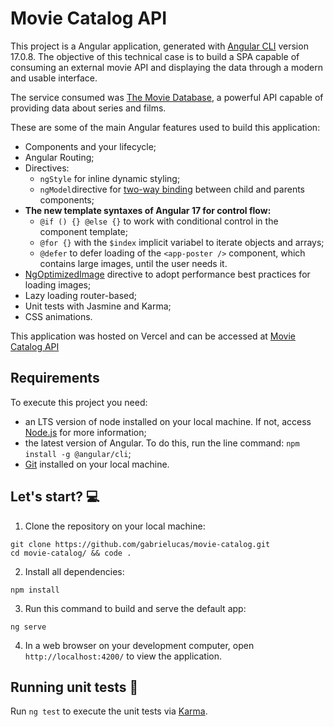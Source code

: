 # Movie Catalog API

This project is a Angular application, generated with [Angular CLI](https://github.com/angular/angular-cli) version 17.0.8. The objective of this technical case is to build a SPA capable of consuming an external movie API and displaying the data through a modern and usable interface.

The service consumed was [The Movie Database](https://developer.themoviedb.org/docs/getting-started), a powerful API capable of providing data about series and films.

These are some of the main Angular features used to build this application:
- Components and your lifecycle;
- Angular Routing;
- Directives:
  - ```ngStyle``` for inline dynamic styling;
  - ```ngModel```directive for [two-way binding](https://angular.io/guide/two-way-binding) between child and parents components;
- **The new template syntaxes of Angular 17 for control flow:**
  - ```@if () {} @else {}``` to work with conditional control in the component template;
  - ```@for {}``` with the ```$index``` implicit variabel to iterate objects and arrays;
  - ```@defer``` to defer loading of the ```<app-poster />``` component, which contains large images, until the user needs it.
- [NgOptimizedImage](https://angular.io/guide/image-directive) directive to adopt performance best practices for loading images;
- Lazy loading router-based;
- Unit tests with Jasmine and Karma;
- CSS animations.

This application was hosted on Vercel and can be accessed at [Movie Catalog API](https://movie-catalog-by-lucas-viana.vercel.app/)

## Requirements

To execute this project you need:
- an LTS version of node installed on your local machine. If not, access [Node.js](https://nodejs.org/en/download/) for more information;
- the latest version of Angular. To do this, run the line command:
  ```npm install -g @angular/cli```;
- [Git](https://www.git-scm.com/downloads) installed on your local machine.

## Let's start? :computer:

1. Clone the repository on your local machine:
```
git clone https://github.com/gabrielucas/movie-catalog.git
cd movie-catalog/ && code .
```

2. Install all dependencies:
```
npm install
```

3. Run this command to build and serve the default app:
```
ng serve
```

4. In a web browser on your development computer, open ```http://localhost:4200/``` to view the application.

## Running unit tests :test_tube:

Run `ng test` to execute the unit tests via [Karma](https://karma-runner.github.io).

